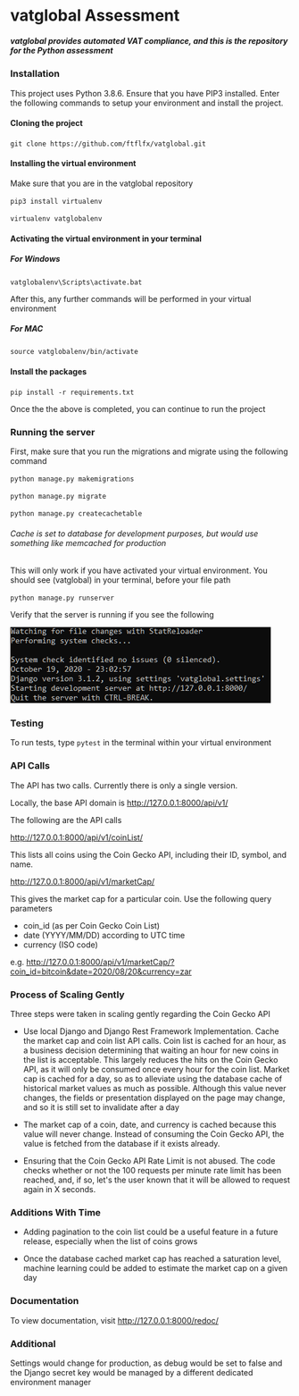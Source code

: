 # vatglobal Assessment

##### vatglobal provides automated VAT compliance, and this is the repository for the Python assessment

### Installation

This project uses Python 3.8.6.
Ensure that you have PIP3 installed.
Enter the following commands to setup your environment and install the project.

#### Cloning the project

`git clone https://github.com/ftflfx/vatglobal.git`

#### Installing the virtual environment

Make sure that you are in the vatglobal repository

`pip3 install virtualenv`

`virtualenv vatglobalenv`

#### Activating the virtual environment in your terminal

##### For Windows

`vatglobalenv\Scripts\activate.bat`

After this, any further commands will be performed in your virtual environment

##### For MAC

`source vatglobalenv/bin/activate`

#### Install the packages

`pip install -r requirements.txt`

Once the the above is completed, you can continue to run the project

### Running the server

First, make sure that you run the migrations and migrate using the following command

`python manage.py makemigrations`

`python manage.py migrate`

`python manage.py createcachetable`

###### Cache is set to database for development purposes, but would use something like memcached for production

This will only work if you have activated your virtual environment. 
You should see (vatglobal) in your terminal, before your file path

`python manage.py runserver`

Verify that the server is running if you see the following

![Alt](server.PNG "Server Running")

### Testing

To run tests, type `pytest` in the terminal within your virtual environment

### API Calls

The API has two calls. Currently there is only a single version. 

Locally, the base API domain is http://127.0.0.1:8000/api/v1/

The following are the API calls

http://127.0.0.1:8000/api/v1/coinList/

This lists all coins using the Coin Gecko API, including their ID, symbol, and name.

http://127.0.0.1:8000/api/v1/marketCap/

This gives the market cap for a particular coin. Use the following query parameters

* coin_id (as per Coin Gecko Coin List)
* date (YYYY/MM/DD) according to UTC time
* currency (ISO code)

e.g. http://127.0.0.1:8000/api/v1/marketCap/?coin_id=bitcoin&date=2020/08/20&currency=zar

### Process of Scaling Gently

Three steps were taken in scaling gently regarding the Coin Gecko API

* Use local Django and Django Rest Framework Implementation. Cache the market cap and coin list API calls.
Coin list is cached for an hour, as a business decision determining that waiting an hour for new coins in the
list is acceptable. This largely reduces the hits on the Coin Gecko API, as it will only be consumed once
every hour for the coin list. Market cap is cached for a day, so as to alleviate using the database cache 
of historical market values as much as possible. Although this value never changes, 
the fields or presentation displayed on the page may change, and so it is still set to invalidate after a day

* The market cap of a coin, date, and currency is cached because this value will never change. Instead of consuming
the Coin Gecko API, the value is fetched from the database if it exists already.

* Ensuring that the Coin Gecko API Rate Limit is not abused. The code checks whether or not the 100 requests per
minute rate limit has been reached, and, if so, let's the user known that it will be allowed to request again in
X seconds.

### Additions With Time

* Adding pagination to the coin list could be a useful feature in a future release, especially when the list of coins 
grows

* Once the database cached market cap has reached a saturation level, machine learning could be added to estimate the
market cap on a given day

### Documentation

To view documentation, visit http://127.0.0.1:8000/redoc/

### Additional

Settings would change for production, as debug would be set to false and the Django secret key would be managed
by a different dedicated environment manager